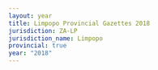 ```yaml
---
layout: year
title: Limpopo Provincial Gazettes 2018
jurisdiction: ZA-LP
jurisdiction_name: Limpopo
provincial: true
year: "2018"
---
```

